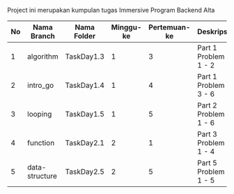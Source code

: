 Project ini merupakan kumpulan tugas Immersive Program Backend Alta

| No     | Nama Branch      | Nama Folder | Minggu-ke | Pertemuan-ke | Deskripsi            |
|--------|------------------|-------------|-----------|--------------|----------------------|
| 1      | algorithm        | TaskDay1.3  | 1         | 3            | Part 1 Problem 1 - 2 | 
| 2      | intro_go         | TaskDay1.4  | 1         | 4            | Part 1 Problem 3 - 6 |
| 3      | looping          | TaskDay1.5  | 1         | 5            | Part 2 Problem 1 - 6 |
| 4      | function         | TaskDay2.1  | 2         | 1            | Part 3 Problem 1 - 4 |
| 5      | data-structure   | TaskDay2.5  | 2         | 5            | Part 5 Problem 1 - 5 |


